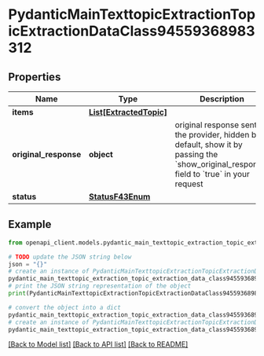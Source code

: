 # PydanticMainTexttopicExtractionTopicExtractionDataClass94559368983312


## Properties

Name | Type | Description | Notes
------------ | ------------- | ------------- | -------------
**items** | [**List[ExtractedTopic]**](ExtractedTopic.md) |  | [optional] 
**original_response** | **object** | original response sent by the provider, hidden by default, show it by passing the &#x60;show_original_response&#x60; field to &#x60;true&#x60; in your request | [optional] 
**status** | [**StatusF43Enum**](StatusF43Enum.md) |  | 

## Example

```python
from openapi_client.models.pydantic_main_texttopic_extraction_topic_extraction_data_class94559368983312 import PydanticMainTexttopicExtractionTopicExtractionDataClass94559368983312

# TODO update the JSON string below
json = "{}"
# create an instance of PydanticMainTexttopicExtractionTopicExtractionDataClass94559368983312 from a JSON string
pydantic_main_texttopic_extraction_topic_extraction_data_class94559368983312_instance = PydanticMainTexttopicExtractionTopicExtractionDataClass94559368983312.from_json(json)
# print the JSON string representation of the object
print(PydanticMainTexttopicExtractionTopicExtractionDataClass94559368983312.to_json())

# convert the object into a dict
pydantic_main_texttopic_extraction_topic_extraction_data_class94559368983312_dict = pydantic_main_texttopic_extraction_topic_extraction_data_class94559368983312_instance.to_dict()
# create an instance of PydanticMainTexttopicExtractionTopicExtractionDataClass94559368983312 from a dict
pydantic_main_texttopic_extraction_topic_extraction_data_class94559368983312_form_dict = pydantic_main_texttopic_extraction_topic_extraction_data_class94559368983312.from_dict(pydantic_main_texttopic_extraction_topic_extraction_data_class94559368983312_dict)
```
[[Back to Model list]](../README.md#documentation-for-models) [[Back to API list]](../README.md#documentation-for-api-endpoints) [[Back to README]](../README.md)


